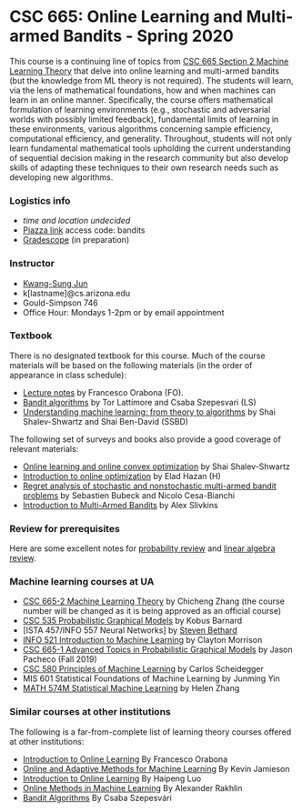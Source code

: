 # CSC 665: Online Learning and Multi-armed Bandits - Spring 2020

This course is a continuing line of topics from [CSC 665 Section 2 Machine Learning Theory](https://zcc1307.github.io/csc665/index.html) that delve into online learning and multi-armed bandits (but the knowledge from ML theory is not required).
The students will learn, via the lens of mathematical foundations, how and when machines can learn in an online manner.
Specifically, the course offers mathematical formulation of learning environments (e.g., stochastic and adversarial worlds with possibly limited feedback), fundamental limits of learning in these environments, various algorithms concerning sample efficiency, computational efficiency, and generality.
Throughout, students will not only learn fundamental mathematical tools upholding the current understanding of sequential decision making in the research community but also develop skills of adapting these techniques to their own research needs such as developing new algorithms.

### Logistics info

 * _time and location undecided_
 * [Piazza link](piazza.com/arizona/spring2020/csc665) access code: bandits
 * [Gradescope](xxx) (in preparation)

[//]: # ()

### Instructor

 * [Kwang-Sung Jun](https://kwangsungjun.github.io/)
 * k\[lastname\]@cs.arizona.edu
 * Gould-Simpson 746
 * Office Hour: Mondays 1-2pm or by email appointment

### Textbook

There is no designated textbook for this course. Much of the course
materials will be based on the following materials (in the order of appearance
  in class schedule):

 * [Lecture notes](https://parameterfree.com/lecture-notes-on-online-learning/) by Francesco Orabona (FO).
 * [Bandit algorithms](https://tor-lattimore.com/downloads/book/book.pdf) by Tor Lattimore and Csaba Szepesvari (LS)
 * [Understanding machine learning: from theory to algorithms](https://www.cs.huji.ac.il/~shais/UnderstandingMachineLearning/) by Shai Shalev-Shwartz and Shai Ben-David (SSBD)

The following set of surveys and books also provide a good coverage of relevant materials:

 * [Online learning and online convex optimization](https://www.cs.huji.ac.il/~shais/papers/OLsurvey.pdf) by Shai Shalev-Shwartz
 * [Introduction to online optimization](https://ocobook.cs.princeton.edu/OCObook.pdf) by Elad Hazan (H)
 * [Regret analysis of stochastic and nonstochastic multi-armed bandit problems](http://sbubeck.com/SurveyBCB12.pdf) by Sebastien Bubeck and Nicolo Cesa-Bianchi
 * [Introduction to Multi-Armed Bandits](https://arxiv.org/pdf/1904.07272.pdf) by Alex Slivkins

### Review for prerequisites

Here are some excellent notes for [probability review](http://cs229.stanford.edu/section/cs229-prob.pdf) and [linear algebra review](http://cs229.stanford.edu/section/cs229-linalg.pdf).

### Machine learning courses at UA

 * [CSC 665-2 Machine Learning Theory](https://zcc1307.github.io/csc665/index.html) by Chicheng Zhang (the course number will be changed as it is being approved as an official course)
 * [CSC 535 Probabilistic Graphical Models](http://kobus.ca/teaching/cs535/spring18/index.html) by Kobus Barnard
 * [ISTA 457/INFO 557 Neural Networks] by [Steven Bethard](https://bethard.faculty.arizona.edu/)
 * [INFO 521 Introduction to Machine Learning](http://w3.sista.arizona.edu/~clayton/courses/ml/index.html) by Clayton Morrison
 * [CSC 665-1 Advanced Topics in Probabilistic Graphical Models](https://www2.cs.arizona.edu/~pachecoj/courses/csc665-1/index.html) by Jason Pacheco (Fall 2019)
 * [CSC 580 Principles of Machine Learning](https://cscheid.net/courses/spr19/csc665/) by Carlos Scheidegger
 * MIS 601 Statistical Foundations of Machine Learning by Junming Yin
 * [MATH 574M Statistical Machine Learning](http://math.arizona.edu/~hzhang/math574m.html) by Helen Zhang

### Similar courses at other institutions

The following is a far-from-complete list of learning theory courses offered at other institutions:

 * [Introduction to Online Learning](http://francesco.orabona.com/teaching/fall19_ec500_syllabus.pdf) By Francesco Orabona
 * [Online and Adaptive Methods for Machine Learning](https://courses.cs.washington.edu/courses/cse599i/18wi/) By Kevin Jamieson
 * [Introduction to Online Learning](https://haipeng-luo.net/courses/CSCI699/index.html) By Haipeng Luo
 * [Online Methods in Machine Learning](http://www.mit.edu/~rakhlin/6.883/#schedule) By Alexander Rakhlin
 * [Bandit Algorithms](https://eclass.srv.ualberta.ca/course/view.php?id=54247) By Csaba Szepesvári

</br>
</br>
</br>
</br>
</br>
